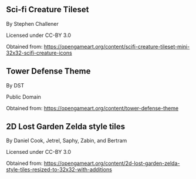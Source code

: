 
## Sci-fi Creature Tileset

By Stephen Challener

Licensed under CC-BY 3.0

Obtained from:
https://opengameart.org/content/scifi-creature-tileset-mini-32x32-scifi-creature-icons

## Tower Defense Theme

By DST

Public Domain

Obtained from:
https://opengameart.org/content/tower-defense-theme

## 2D Lost Garden Zelda style tiles

By Daniel Cook, Jetrel, Saphy, Zabin, and Bertram

Licensed under CC-BY 3.0

Obtained from:
https://opengameart.org/content/2d-lost-garden-zelda-style-tiles-resized-to-32x32-with-additions

